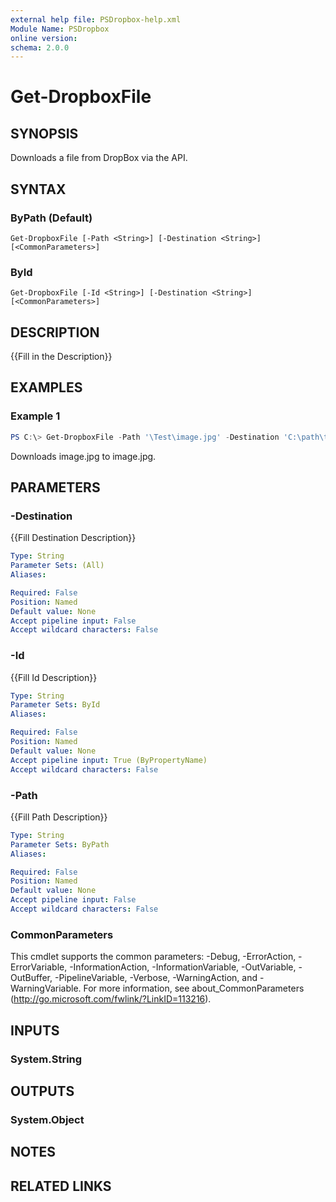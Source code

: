 ```yaml
---
external help file: PSDropbox-help.xml
Module Name: PSDropbox
online version:
schema: 2.0.0
---
```


# Get-DropboxFile

## SYNOPSIS
Downloads a file from DropBox via the API.

## SYNTAX

### ByPath (Default)
```
Get-DropboxFile [-Path <String>] [-Destination <String>] [<CommonParameters>]
```

### ById
```
Get-DropboxFile [-Id <String>] [-Destination <String>] [<CommonParameters>]
```

## DESCRIPTION
{{Fill in the Description}}

## EXAMPLES

### Example 1
```powershell
PS C:\> Get-DropboxFile -Path '\Test\image.jpg' -Destination 'C:\path\to\image.jpg'
```

Downloads image.jpg to image.jpg.

## PARAMETERS

### -Destination
{{Fill Destination Description}}

```yaml
Type: String
Parameter Sets: (All)
Aliases:

Required: False
Position: Named
Default value: None
Accept pipeline input: False
Accept wildcard characters: False
```

### -Id
{{Fill Id Description}}

```yaml
Type: String
Parameter Sets: ById
Aliases:

Required: False
Position: Named
Default value: None
Accept pipeline input: True (ByPropertyName)
Accept wildcard characters: False
```

### -Path
{{Fill Path Description}}

```yaml
Type: String
Parameter Sets: ByPath
Aliases:

Required: False
Position: Named
Default value: None
Accept pipeline input: False
Accept wildcard characters: False
```

### CommonParameters
This cmdlet supports the common parameters: -Debug, -ErrorAction, -ErrorVariable, -InformationAction, -InformationVariable, -OutVariable, -OutBuffer, -PipelineVariable, -Verbose, -WarningAction, and -WarningVariable.
For more information, see about_CommonParameters (http://go.microsoft.com/fwlink/?LinkID=113216).

## INPUTS

### System.String

## OUTPUTS

### System.Object
## NOTES

## RELATED LINKS
